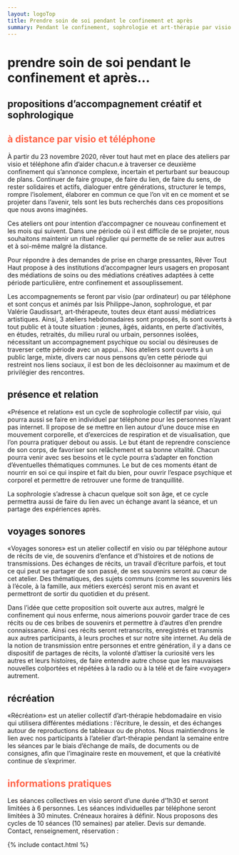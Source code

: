 ```yaml
---
layout: logoTop
title: Prendre soin de soi pendant le confinement et après
summary: Pendant le confinement, sophrologie et art-thérapie par visio et téléphone.
---
```


<h1>prendre soin de soi pendant le confinement et après...</h1>
<h2>propositions d’accompagnement créatif et sophrologique</h2>
<h2 style="color:tomato">à distance par visio et téléphone</h2>
<p class="intro-text">À partir du 23 novembre 2020, <span class="rever-typog">rêver tout haut</span> met en place des ateliers par visio et téléphone afin d’aider chacun.e à traverser ce deuxième confinement qui s’annonce complexe, incertain et perturbant sur beaucoup de plans. Continuer de faire groupe, de faire du lien, de faire du sens, de rester solidaires et actifs, dialoguer entre générations, structurer le temps, rompre l’isolement, élaborer en commun ce que l’on vit en ce moment et se projeter dans l’avenir, tels sont les buts recherchés dans ces propositions que nous avons imaginées.</p>
<p class="intro-text">Ces ateliers ont pour intention d’accompagner ce nouveau confinement et les mois qui suivent. Dans une période où il est difficile de se projeter, nous souhaitons maintenir un rituel régulier qui permette de se relier aux autres et à soi-même malgré la distance.</p>
<p class="intro-text">Pour répondre à des demandes de prise en charge pressantes, Rêver Tout Haut propose à des institutions d’accompagner leurs usagers en proposant des médiations de soins ou des médiations créatives adaptées à cette période particulière, entre confinement et assouplissement.</p>
<p class="intro-text">Les accompagnements se feront par visio (par ordinateur) ou par téléphone et sont conçus et animés par Isis Philippe-Janon, sophrologue, et par Valérie Gaudissart, art-thérapeute, toutes deux étant aussi médiatrices artistiques.
Ainsi, 3 ateliers hebdomadaires sont proposés, ils sont ouverts à tout public et à toute situation : jeunes, âgés, aidants, en perte d’activités, en études, retraités, du milieu rural ou urbain, personnes isolées, nécessitant un accompagnement psychique ou social ou désireuses de traverser cette période avec un appui... Nos ateliers sont ouverts à un public large, mixte, divers car nous pensons qu’en cette période qui restreint nos liens sociaux, il est bon de les décloisonner au maximum et de privilégier des rencontres.</p>
<h2>présence et relation</h2> 
<p class="intro-text">«Présence et relation» est un cycle de sophrologie collectif par visio, qui pourra aussi se faire en individuel par téléphone pour les personnes n’ayant pas internet.
Il propose de se mettre en lien autour d’une douce mise en mouvement corporelle, et d’exercices de respiration et de visualisation, que l’on pourra pratiquer debout ou assis. Le but étant de reprendre conscience de son corps, de favoriser son relâchement et sa bonne vitalité. Chacun pourra venir avec ses besoins et le cycle pourra s’adapter en fonction d’éventuelles thématiques communes. Le but de ces moments étant de nourrir en soi ce qui inspire et fait du bien, pour ouvrir l’espace psychique et corporel et permettre de retrouver une forme de tranquillité.</p>
<p class="intro-text">La sophrologie s’adresse à chacun quelque soit son âge, et ce cycle permettra aussi de faire du lien avec un échange avant la séance, et un partage des expériences après.</p>
<h2>voyages sonores</h2>
<p class="intro-text">«Voyages sonores» est un atelier collectif en visio ou par téléphone autour de récits de vie, de souvenirs d’enfance et d’histoires et de notions de transmissions. Des échanges de récits, un travail d’écriture parfois, et tout ce qui peut se partager de son passé, de ses souvenirs seront au cœur de cet atelier. Des thématiques, des sujets communs (comme les souvenirs liés à l’école, à la famille, aux métiers exercés) seront mis en avant et permettront de sortir du quotidien et du présent.</p>
<p class="intro-text">Dans l’idée que cette proposition soit ouverte aux autres, malgré le confinement qui nous enferme, nous aimerions pouvoir garder trace de ces récits ou de ces bribes de souvenirs et permettre à d’autres d’en prendre connaissance. Ainsi ces récits seront retranscrits, enregistrés et transmis aux autres participants, à leurs proches et sur notre site internet. Au delà de la notion de transmission entre personnes et entre génération, il y a dans ce dispositif de partages de récits, la volonté d’attiser la curiosité vers les autres et leurs histoires, de faire entendre autre chose que les mauvaises nouvelles colportées et répétées à la radio ou à la télé et de faire «voyager» autrement.</p>
<h2>récréation</h2>
<p class="intro-text">«Récréation» est un atelier collectif d’art-thérapie hebdomadaire en visio qui utilisera différentes médiations : l’écriture, le dessin, et des échanges autour de reproductions de tableaux ou de photos. Nous maintiendrons le lien avec nos participants à l’atelier d’art-thérapie pendant la semaine entre les séances par le biais d’échange de mails, de documents ou de consignes, afin que l’imaginaire reste en mouvement, et que la créativité continue de s’exprimer.</p>
<h2 style="color:tomato">informations pratiques</h2>
<p class="intro-text">Les séances collectives en visio seront d’une durée d’1h30 et seront limitées à 6 personnes. Les séances individuelles par téléphone seront limitées à 30 minutes. Créneaux horaires à définir. Nous proposons des cycles de 10 séances (10 semaines) par atelier. Devis sur demande. Contact, renseignement, réservation :</p>

{% include contact.html %}
